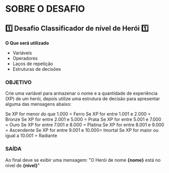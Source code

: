 # SOBRE O DESAFIO 
## 1️⃣ Desafio Classificador de nível de Herói 1️⃣

**O Que será utilizado**

- Variáveis
- Operadores
- Laços de repetição
- Estruturas de decisões

### OBJETIVO
 
Crie uma variável para armazenar o nome e a quantidade de experiência (XP) de um herói, depois utilize uma estrutura de decisão para apresentar alguma das mensagens abaixo:

Se XP for menor do que 1.000 = Ferro
Se XP for entre 1.001 e 2.000 = Bronze
Se XP for entre 2.001 e 5.000 = Prata
Se XP for entre 5.001 e 7.000 = Ouro
Se XP for entre 7.001 e 8.000 = Platina
Se XP for entre 8.001 e 9.000 = Ascendente
Se XP for entre 9.001 e 10.000= Imortal
Se XP for maior ou igual a 10.001 = Radiante

### SAÍDA

Ao final deve se exibir uma mensagem:
"O Herói de nome **{nome}** está no nível de **{nivel}**"